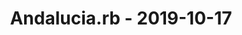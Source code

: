 ---
layout: post
title: Andalucia.rb - 2019-10-17
datetime: 2019-10-17 19:30:00.000000000 +02:00
name: Andalucia.rb
external_url: https://andalucia.onruby.eu/events/ruby-on-rails-with-graphql-566
---